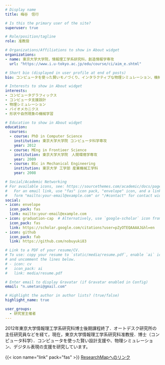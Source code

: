 ```yaml
---
# Display name
title: 梅谷　信行

# Is this the primary user of the site?
superuser: true

# Role/position/tagline
role: 准教授

# Organizations/Affiliations to show in About widget
organizations:
- name: 東京大学大学院，情報理工学系研究科，創造情報学専攻
  url: "https://www.i.u-tokyo.ac.jp/edu/course/ci/aim_e.shtml"

# Short bio (displayed in user profile at end of posts)
bio: コンピュータを使った賢いモノづくり、インタラクティブな物理シミュレーション、機械学習による形状処理などを研究しています。

# Interests to show in About widget
interests:
- コンピュータグラフィックス
- コンピュータ支援設計
- 物理シミュレーション
- バイオメカニクス
- 形状や自然現象の機械学習

# Education to show in About widget
education:
  courses:
  - course: PhD in Computer Science
    institution: 東京大学大学院 コンピュータ科学専攻
    year: 2012
  - course: MEng in Frontieer Science
    institution: 東京大学大学院　人間環境学専攻
    year: 2009
  - course: BSc in Mechanical Engineering
    institution: 東京大学 工学部 産業機械工学科
    year: 2008  

# Social/Academic Networking
# For available icons, see: https://sourcethemes.com/academic/docs/page-builder/#icons
#   For an email link, use "fas" icon pack, "envelope" icon, and a link in the
#   form "mailto:your-email@example.com" or "/#contact" for contact widget.
social:
- icon: envelope
  icon_pack: fas
  link: mailto:your-email@example.com
- icon: graduation-cap  # Alternatively, use `google-scholar` icon from `ai` icon pack
  icon_pack: fas
  link: https://scholar.google.com/citations?user=pZyOTEQAAAAJ&hl=en
- icon: github
  icon_pack: fab
  link: https://github.com/nobuyuki83

# Link to a PDF of your resume/CV.
# To use: copy your resume to `static/media/resume.pdf`, enable `ai` icons in `params.toml`, 
# and uncomment the lines below.
# - icon: cv
#   icon_pack: ai
#   link: media/resume.pdf

# Enter email to display Gravatar (if Gravatar enabled in Config)
email: "n.umetani@gmail.com"

# Highlight the author in author lists? (true/false)
highlight_name: true

user_groups:
  - 研究室主催者
---
```


2012年東京大学情報理工学系研究科博士後期課程終了．オートデスク研究所の主任研究員などを経て，現在，東京大学情報理工学系研究科准教授．博士（コンピュータ科学）．コンピュータを使った賢い設計支援や、物理シミュレーション、デジタル表現の支援を研究しています。

{{< icon name="link" pack="fas" >}} <a href="https://researchmap.jp/nobuyuki_umetani">ResearchMapへのリンク</a>
